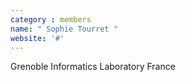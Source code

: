 ```yaml
---
category : members
name: " Sophie Tourret " 
website: '#'
---
```

Grenoble Informatics Laboratory
France

